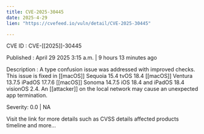 ```yaml
---
title: CVE-2025-30445
date: 2025-4-29
lien: "https://cvefeed.io/vuln/detail/CVE-2025-30445"

---
```


CVE ID : CVE-[[2025]]-30445

Published :  April 29
2025
3:15 a.m. | 9 hours
13 minutes ago

Description : A type confusion issue was addressed with improved checks. This issue is fixed in  [[macOS]] Sequoia 15.4
tvOS 18.4
 [[macOS]] Ventura 13.7.5
iPadOS 17.7.6
 [[macOS]] Sonoma 14.7.5
iOS 18.4 and iPadOS 18.4
visionOS 2.4. An  [[attacker]] on the local network may cause an unexpected app termination.

Severity: 0.0 | NA

Visit the link for more details
such as CVSS details
affected products
timeline
and more...
